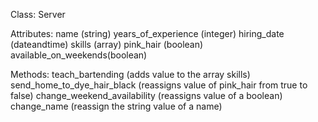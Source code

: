 Class: Server

Attributes:
name (string)
years_of_experience (integer)
hiring_date (dateandtime)
skills (array)
pink_hair (boolean)
available_on_weekends(boolean)

Methods:
teach_bartending (adds value to the array skills)
send_home_to_dye_hair_black (reassigns value of pink_hair from true to false)
change_weekend_availability (reassigns value of a boolean)
change_name (reassign the string value of a name)
